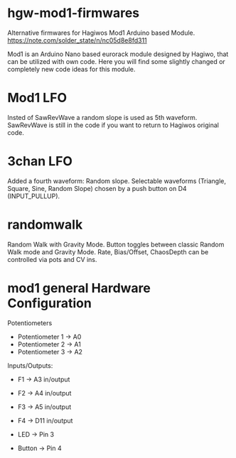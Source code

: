 # **hgw-mod1-firmwares**

 Alternative firmwares for Hagiwos Mod1 Arduino based Module.
 https://note.com/solder_state/n/nc05d8e8fd311
 
 Mod1 is an Arduino Nano based eurorack module designed by Hagiwo, that can be utilized with own code.
 Here you will find some slightly changed or completely new code ideas for this module. 
 
 # Mod1 LFO
 Insted of SawRevWave a random slope is used as 5th waveform. 
 SawRevWave is still in the code if you want to return to Hagiwos original code. 
 
 # 3chan LFO
 Added a fourth waveform: Random slope. 
 Selectable waveforms (Triangle, Square, Sine, Random Slope) chosen by a push button on D4 (INPUT_PULLUP).

 # randomwalk
Random Walk with Gravity Mode. Button toggles between classic Random Walk mode and Gravity Mode.
Rate, Bias/Offset, ChaosDepth can be controlled via pots and CV ins. 




 
# mod1 general Hardware Configuration
Potentiometers
- Potentiometer 1  → A0
- Potentiometer 2  → A1
- Potentiometer 3  → A2

Inputs/Outputs:
- F1    → A3  in/output
- F2    → A4  in/output 
- F3    → A5  in/output 
- F4    → D11 in/output 

- LED    → Pin 3
- Button → Pin 4


 
 
 
 
 
 
 
